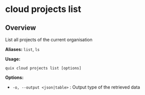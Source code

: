 # cloud projects list

## Overview

List all projects of the current organisation

**Aliases:** `list`, `ls`

**Usage:**

```
quix cloud projects list [options]
```

**Options:**

- `-o, --output <json|table>` : Output type of the retrieved data


